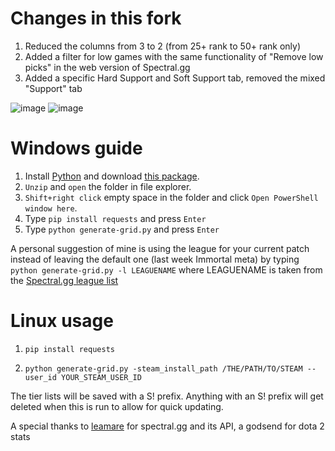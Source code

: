 # Changes in this fork

1. Reduced the columns from 3 to 2 (from 25+ rank to 50+ rank only) 
1. Added a filter for low games with the same functionality of "Remove low picks" in the web version of Spectral.gg
1. Added a specific Hard Support and Soft Support tab, removed the mixed "Support" tab

![image](https://i.imgur.com/hRrqf2q.png)
![image](https://i.imgur.com/Mxop8Xe.jpeg)

# Windows guide

1. Install [Python](https://www.microsoft.com/en-us/p/python-38/9mssztt1n39l) and download [this package](https://github.com/derac/Auto-Dota2-Hero-Grid/archive/refs/heads/master.zip).
1. `Unzip` and `open` the folder in file explorer.
1. `Shift+right click` empty space in the folder and click `Open PowerShell window here`.
1. Type `pip install requests` and press `Enter`
1. Type `python generate-grid.py` and press `Enter`

A personal suggestion of mine is using the league for your current patch instead of leaving the default one (last week Immortal meta) by typing `python generate-grid.py -l LEAGUENAME` where LEAGUENAME is taken from the [Spectral.gg league list](https://stats.spectral.gg/lrg2/?cat=ranked)

# Linux usage

1. `pip install requests`

1. `python generate-grid.py -steam_install_path /THE/PATH/TO/STEAM --user_id YOUR_STEAM_USER_ID`

The tier lists will be saved with a S! prefix. Anything with an S! prefix will get deleted when this is run to allow for quick updating.

A special thanks to [leamare](https://github.com/leamare) for spectral.gg and its API, a godsend for dota 2 stats

